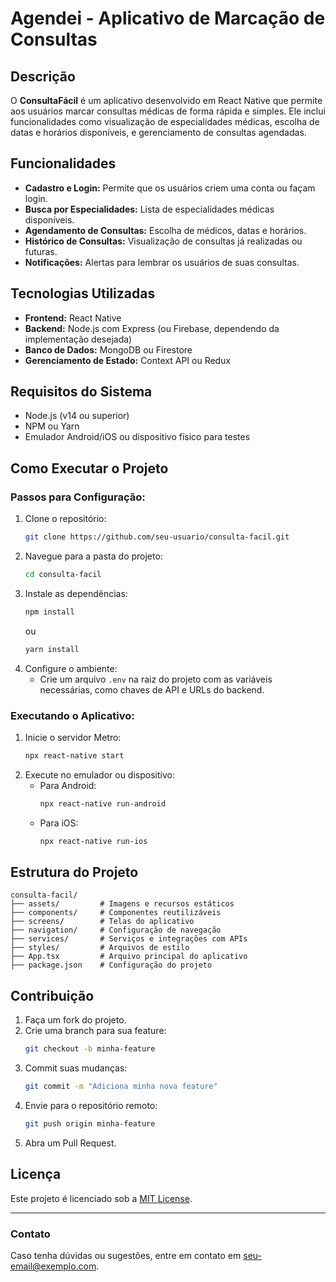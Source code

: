 # Agendei - Aplicativo de Marcação de Consultas

## Descrição
O **ConsultaFácil** é um aplicativo desenvolvido em React Native que permite aos usuários marcar consultas médicas de forma rápida e simples. Ele inclui funcionalidades como visualização de especialidades médicas, escolha de datas e horários disponíveis, e gerenciamento de consultas agendadas.

## Funcionalidades
- **Cadastro e Login:** Permite que os usuários criem uma conta ou façam login.
- **Busca por Especialidades:** Lista de especialidades médicas disponíveis.
- **Agendamento de Consultas:** Escolha de médicos, datas e horários.
- **Histórico de Consultas:** Visualização de consultas já realizadas ou futuras.
- **Notificações:** Alertas para lembrar os usuários de suas consultas.

## Tecnologias Utilizadas
- **Frontend:** React Native
- **Backend:** Node.js com Express (ou Firebase, dependendo da implementação desejada)
- **Banco de Dados:** MongoDB ou Firestore
- **Gerenciamento de Estado:** Context API ou Redux

## Requisitos do Sistema
- Node.js (v14 ou superior)
- NPM ou Yarn
- Emulador Android/iOS ou dispositivo físico para testes

## Como Executar o Projeto

### Passos para Configuração:
1. Clone o repositório:
   ```bash
   git clone https://github.com/seu-usuario/consulta-facil.git
   ```
2. Navegue para a pasta do projeto:
   ```bash
   cd consulta-facil
   ```
3. Instale as dependências:
   ```bash
   npm install
   ```
   ou
   ```bash
   yarn install
   ```
4. Configure o ambiente:
   - Crie um arquivo `.env` na raiz do projeto com as variáveis necessárias, como chaves de API e URLs do backend.

### Executando o Aplicativo:
1. Inicie o servidor Metro:
   ```bash
   npx react-native start
   ```
2. Execute no emulador ou dispositivo:
   - Para Android:
     ```bash
     npx react-native run-android
     ```
   - Para iOS:
     ```bash
     npx react-native run-ios
     ```

## Estrutura do Projeto
```plaintext
consulta-facil/
├── assets/         # Imagens e recursos estáticos
├── components/     # Componentes reutilizáveis
├── screens/        # Telas do aplicativo
├── navigation/     # Configuração de navegação
├── services/       # Serviços e integrações com APIs
├── styles/         # Arquivos de estilo
├── App.tsx         # Arquivo principal do aplicativo
├── package.json    # Configuração do projeto
```

## Contribuição
1. Faça um fork do projeto.
2. Crie uma branch para sua feature:
   ```bash
   git checkout -b minha-feature
   ```
3. Commit suas mudanças:
   ```bash
   git commit -m "Adiciona minha nova feature"
   ```
4. Envie para o repositório remoto:
   ```bash
   git push origin minha-feature
   ```
5. Abra um Pull Request.

## Licença
Este projeto é licenciado sob a [MIT License](LICENSE).

---

### Contato
Caso tenha dúvidas ou sugestões, entre em contato em [seu-email@exemplo.com](mailto:seu-email@exemplo.com).


